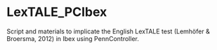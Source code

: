 # LexTALE_PCIbex
Script and materials to implicate the English LexTALE test (Lemhöfer &amp; Broersma, 2012) in Ibex using PennController.
